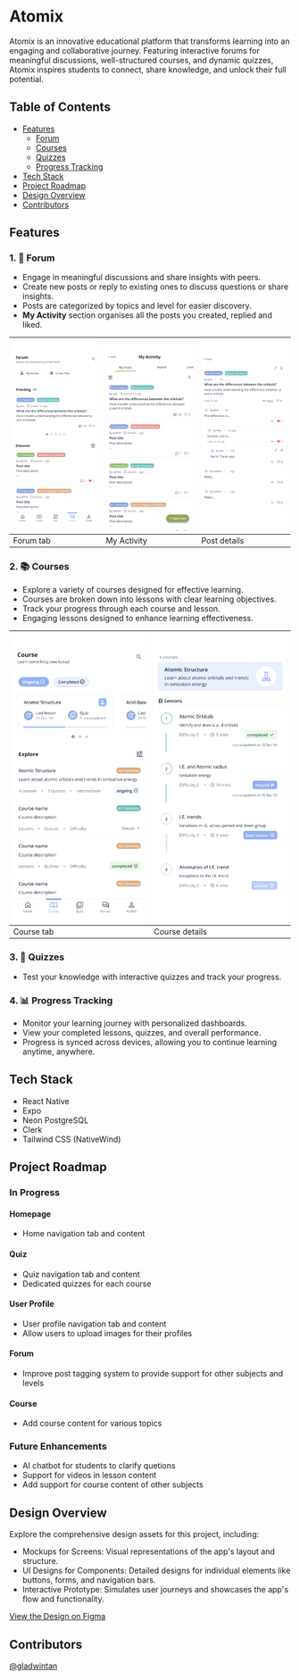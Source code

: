 # Atomix

Atomix is an innovative educational platform that transforms learning into an engaging and collaborative journey. Featuring interactive forums for meaningful discussions, well-structured courses, and dynamic quizzes, Atomix inspires students to connect, share knowledge, and unlock their full potential.

## Table of Contents

- [Features](#features)
  - [Forum](#1-star2-forum)
  - [Courses](#2-books-courses)
  - [Quizzes](#3-dart-quizzes)
  - [Progress Tracking](#4-bar_chart-progress-tracking)
- [Tech Stack](#tech-stack)
- [Project Roadmap](#project-roadmap)
- [Design Overview](#design-overview)
- [Contributors](#contributors)

## Features

### 1. :star2: Forum

- Engage in meaningful discussions and share insights with peers.
- Create new posts or reply to existing ones to discuss questions or share insights.
- Posts are categorized by topics and level for easier discovery.
- **My Activity** section organises all the posts you created, replied and liked.

| ![Forum tab](./docs/images/forum-tab.png) | ![My Activity in Forum](./docs/images/forum-my-activity.png) | ![Forum post](./docs/images/forum-post.png) |
| ----------------------------------------- | ------------------------------------------------------------ | ------------------------------------------- |
| Forum tab                                 | My Activity                                                  | Post details                                |

### 2. :books: Courses

- Explore a variety of courses designed for effective learning.
- Courses are broken down into lessons with clear learning objectives.
- Track your progress through each course and lesson.
- Engaging lessons designed to enhance learning effectiveness.

| ![Course tab](./docs/images/course-tab.png) | ![Course details](./docs/images/course-details.png) |
| ------------------------------------------- | --------------------------------------------------- |
| Course tab                                  | Course details                                      |

### 3. :dart: Quizzes

- Test your knowledge with interactive quizzes and track your progress.

### 4. :bar_chart: Progress Tracking

- Monitor your learning journey with personalized dashboards.
- View your completed lessons, quizzes, and overall performance.
- Progress is synced across devices, allowing you to continue learning anytime, anywhere.

## Tech Stack

- React Native
- Expo
- Neon PostgreSQL
- Clerk
- Tailwind CSS (NativeWind)

## Project Roadmap

### In Progress

#### Homepage

- Home navigation tab and content

#### Quiz

- Quiz navigation tab and content
- Dedicated quizzes for each course

#### User Profile

- User profile navigation tab and content
- Allow users to upload images for their profiles

#### Forum

- Improve post tagging system to provide support for other subjects and levels

#### Course

- Add course content for various topics

### Future Enhancements

- AI chatbot for students to clarify quetions
- Support for videos in lesson content
- Add support for course content of other subjects

## Design Overview

Explore the comprehensive design assets for this project, including:

- Mockups for Screens: Visual representations of the app's layout and structure.
- UI Designs for Components: Detailed designs for individual elements like buttons, forms, and navigation bars.
- Interactive Prototype: Simulates user journeys and showcases the app's flow and functionality.

[View the Design on Figma](https://www.figma.com/design/KxGzLPcXkkJBJhIxbAgBOC/Atomix?node-id=195-14&t=AeIBEodyyp2sk9PO-1)

## Contributors

[@gladwintan](https://github.com/gladwintan)
